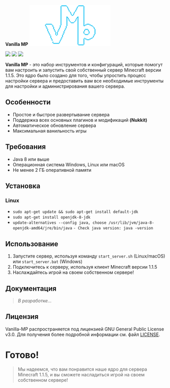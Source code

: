 **Vanilla MP** ![](assets/vmp.png)

![](https://img.shields.io/badge/Fork-Nukkit-blue) ![](https://img.shields.io/badge/Release-1.0-green) ![](https://img.shields.io/badge/issues-500-yellow)

**Vanilla MP** - это набор инструментов и конфигураций, которые помогут вам настроить и запустить свой собственный сервер Minecraft версии 1.1.5. Это ядро было создано для того, чтобы упростить процесс настройки сервера и предоставить вам все необходимые инструменты для настройки и администрирования вашего сервера.

## Особенности

* Простое и быстрое развертывание сервера
* Поддержка всех основных плагинов и модификаций **(Nukkit)**
* Автоматическое обновление сервера
* Максимальная ванильность игры

## Требования

* Java 8 или выше
* Операционная система Windows, Linux или macOS
* Не менее 2 ГБ оперативной памяти

## Установка

### **Linux**
- `sudo apt-get update && sudo apt-get install default-jdk`
- `sudo apt-get install openjdk-8-jdk`
- `update-alternatives --config java, choose /usr/lib/jvm/java-8-openjdk-amd64/jre/bin/java`
`- Check java version: java -version`

## Использование

1. Запустите сервер, используя команду `start_server.sh` (Linux/macOS) или `start_server.bat` (Windows)
2. Подключитесь к серверу, используя клиент Minecraft версии 1.1.5
3. Наслаждайтесь игрой на своем собственном сервере!

## Документация

> *В разработке...*

## Лицензия

Vanilla-MP распространяется под лицензией GNU General Public License v3.0. Для получения более подробной информации см. файл [LICENSE](LICENSE).

# Готово!

> Мы надеемся, что вам понравится наше ядро для сервера Minecraft 1.1.5, и вы сможете насладиться игрой на своем собственном сервере!
